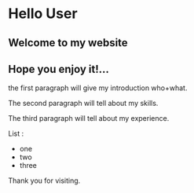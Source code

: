 # Hello User

## Welcome to my website

## Hope you enjoy it!...

the first paragraph will give my introduction who+what.

The second paragraph will tell about my skills.

The third paragraph will tell about my experience.

List :
- one
- two
- three

Thank you for visiting.
